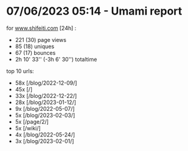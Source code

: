 # 07/06/2023 05:14 - Umami report
for www.shifeiti.com [24h] :

 - 221 (30) page views
 - 85 (18) uniques
 - 67 (17) bounces
 - 2h 10' 33'' (-3h 6' 30'') totaltime


top 10 urls:
 - 58x [/blog/2022-12-09/]
 - 45x [/]
 - 33x [/blog/2022-12-22/]
 - 28x [/blog/2023-01-12/]
 - 9x [/blog/2022-05-07/]
 - 5x [/blog/2023-02-03/]
 - 5x [/page/2/]
 - 5x [/wiki/]
 - 4x [/blog/2022-05-24/]
 - 3x [/blog/2023-02-01/]


